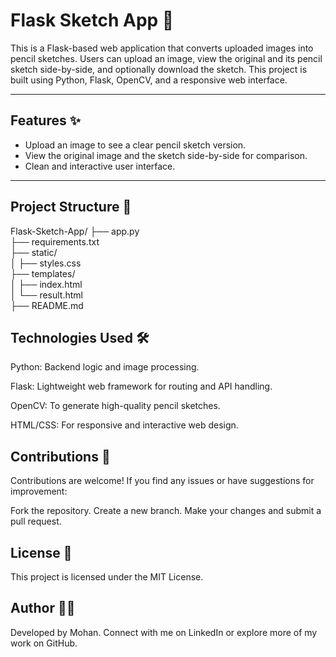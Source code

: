 # Flask Sketch App 🎨

This is a Flask-based web application that converts uploaded images into pencil sketches. Users can upload an image, view the original and its pencil sketch side-by-side, and optionally download the sketch. This project is built using Python, Flask, OpenCV, and a responsive web interface.

---

## Features ✨
- Upload an image to see a clear pencil sketch version.
- View the original image and the sketch side-by-side for comparison.
- Clean and interactive user interface.

---


## Project Structure 📂
Flask-Sketch-App/
├── app.py              
├── requirements.txt     
├── static/              
│   ├── styles.css       
├── templates/           
│   ├── index.html       
│   └── result.html     
├── README.md            

## Technologies Used 🛠️
Python: Backend logic and image processing.

Flask: Lightweight web framework for routing and API handling.

OpenCV: To generate high-quality pencil sketches.

HTML/CSS: For responsive and interactive web design.

## Contributions 🤝
Contributions are welcome! If you find any issues or have suggestions for improvement:

Fork the repository.
Create a new branch.
Make your changes and submit a pull request.

## License 📜
This project is licensed under the MIT License.

## Author 🧑‍💻
Developed by  Mohan. Connect with me on LinkedIn or explore more of my work on GitHub.
